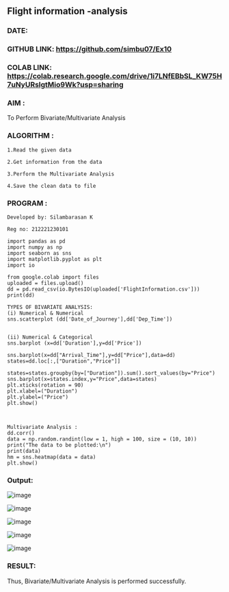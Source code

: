 ## Flight information -analysis
### DATE:

### GITHUB LINK: https://github.com/simbu07/Ex10

### COLAB LINK: https://colab.research.google.com/drive/1i7LNfEBbSL_KW75H7uNyURslgtMio9Wk?usp=sharing

### AIM :
To Perform Bivariate/Multivariate Analysis

### ALGORITHM :
```
1.Read the given data

2.Get information from the data

3.Perform the Multivariate Analysis

4.Save the clean data to file
```
### PROGRAM :
```
Developed by: Silambarasan K

Reg no: 212221230101
```
```
import pandas as pd
import numpy as np
import seaborn as sns
import matplotlib.pyplot as plt
import io

from google.colab import files
uploaded = files.upload()
dd = pd.read_csv(io.BytesIO(uploaded['FlightInformation.csv']))
print(dd)

TYPES OF BIVARIATE ANALYSIS:
(i) Numerical & Numerical
sns.scatterplot (dd['Date_of_Journey'],dd['Dep_Time'])


(ii) Numerical & Categorical
sns.barplot (x=dd['Duration'],y=dd['Price'])

sns.barplot(x=dd["Arrival_Time"],y=dd["Price"],data=dd)
states=dd.loc[:,["Duration","Price"]]

states=states.groupby(by=["Duration"]).sum().sort_values(by="Price")
sns.barplot(x=states.index,y="Price",data=states)
plt.xticks(rotation = 90)
plt.xlabel=("Duration")
plt.ylabel=("Price")
plt.show()



Multivariate Analysis :
dd.corr()
data = np.random.randint(low = 1, high = 100, size = (10, 10))
print("The data to be plotted:\n")
print(data)
hm = sns.heatmap(data = data)
plt.show()
```

### Output:
![image](https://user-images.githubusercontent.com/119560261/229037776-97b0e5a9-6bb2-4718-a9b7-4de3202fa226.png)


![image](https://user-images.githubusercontent.com/119560261/229037892-1d807fbb-e11a-4a11-9582-ba386b267331.png)

![image](https://user-images.githubusercontent.com/119560261/229037892-1d807fbb-e11a-4a11-9582-ba386b267331.png)


![image](https://user-images.githubusercontent.com/119560261/229037987-b681d332-1d02-44d5-854e-6b1cb824f073.png)

![image](https://user-images.githubusercontent.com/119560261/229038165-2ce3fc02-0ba4-4e37-a3b6-14f0c16b9bf8.png)
### RESULT:
Thus, Bivariate/Multivariate Analysis is performed successfully.

